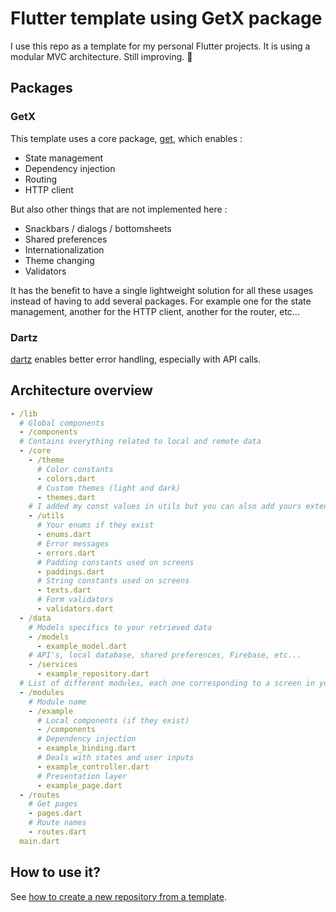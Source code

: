 # Flutter template using GetX package

I use this repo as a template for my personal Flutter projects. It is using a modular MVC architecture. Still improving. 🫡

## Packages
### GetX

This template uses a core package, [get](https://pub.dev/packages/get), which enables :
- State management
- Dependency injection
- Routing
- HTTP client

But also other things that are not implemented here :
- Snackbars / dialogs / bottomsheets
- Shared preferences
- Internationalization
- Theme changing
- Validators

It has the benefit to have a single lightweight solution for all these usages instead of having to add several packages. For example one for the state management, another for the HTTP client, another for the router, etc... 

### Dartz

[dartz](https://pub.dev/packages/dartz) enables better error handling, especially with API calls.

## Architecture overview

```yaml
- /lib
  # Global components
  - /components
  # Contains everything related to local and remote data
  - /core
    - /theme
      # Color constants 
      - colors.dart
      # Custom themes (light and dark)
      - themes.dart
    # I added my const values in utils but you can also add yours extensions and helper functions / classes
    - /utils
      # Your enums if they exist
      - enums.dart
      # Error messages
      - errors.dart
      # Padding constants used on screens
      - paddings.dart
      # String constants used on screens
      - texts.dart
      # Form validators
      - validators.dart  
  - /data
    # Models specifics to your retrieved data
    - /models
      - example_model.dart
    # API's, local database, shared preferences, Firebase, etc...
    - /services
      - example_repository.dart
  # List of different modules, each one corresponding to a screen in your app
  - /modules
    # Module name
    - /example
      # Local components (if they exist)
      - /components
      # Dependency injection
      - example_binding.dart
      # Deals with states and user inputs
      - example_controller.dart
      # Presentation layer
      - example_page.dart
  - /routes
    # Get pages 
    - pages.dart
    # Route names
    - routes.dart
  main.dart
```

## How to use it?
See [how to create a new repository from a template](https://docs.github.com/en/repositories/creating-and-managing-repositories/creating-a-repository-from-a-template).
